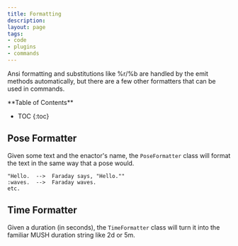 ```yaml
---
title: Formatting
description: 
layout: page
tags:
- code
- plugins
- commands
---
```


Ansi formatting and substitutions like %r/%b are handled by the emit methods automatically, but there are a few other formatters that can be used in commands.

<div id="inline_toc" markdown="1">
**Table of Contents**

* TOC
{:toc}
</div>

## Pose Formatter

Given some text and the enactor's name, the `PoseFormatter` class will format the text in the same way that a pose would.

    "Hello.  -->  Faraday says, "Hello.""
    :waves.  -->  Faraday waves.
    etc.


## Time Formatter

Given a duration (in seconds), the `TimeFormatter` class will turn it into the familiar MUSH duration string like 2d or 5m.
